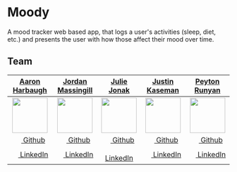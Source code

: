 # Moody

A mood tracker web based app, that logs a user's activities (sleep, diet, etc.) and presents the user with how those affect their mood over time.


## Team
|   [**Aaron Harbaugh**](https://github.com/aaharbaugh)  |   [**Jordan Massingill**](https://github.com/jordan-massingill)   |    [**Julie Jonak**](https://github.com/juliejonak)    |   [**Justin Kaseman**](https://github.com/Jkasem)  |   [**Peyton Runyan**](https://github.com/peytonrunyan)  |
|:----------------:|:----------------:|:---------------:|:---------------:|:---------------:|
| [<img src="https://avatars0.githubusercontent.com/u/29643223?s=460&v=4" width="80">](https://github.com/aaharbaugh) | [<img src="https://avatars0.githubusercontent.com/u/37593557?s=460&v=4" width="80">](https://github.com/jordan-massingill)  | [<img src="https://avatars0.githubusercontent.com/u/41002881?s=460&v=4" width="80">](https://github.com/juliejonak) | [<img src="https://avatars1.githubusercontent.com/u/28818476?s=460&v=4" width="80">](https://github.com/Jkasem) | [<img src="https://avatars1.githubusercontent.com/u/44583861?s=460&v=4" width="80">](https://github.com/peytonrunyan) 
| [<img src="https://github.com/favicon.ico" width="15"> Github](https://github.com/aaharbaugh)  |  [<img src="https://github.com/favicon.ico" width="15"> Github](https://github.com/jordan-massingill) | [<img src="https://github.com/favicon.ico" width="15"> Github](https://github.com/juliejonak)  | [<img src="https://github.com/favicon.ico" width="15"> Github](https://github.com/Jkasem) | [<img src="https://github.com/favicon.ico" width="15"> Github](https://github.com/peytonrunyan)  
| [ <img src="https://static.licdn.com/sc/h/al2o9zrvru7aqj8e1x2rzsrca" width="15"> LinkedIn](https://www.linkedin.com/in/aaron-harbaugh-0b56825/) | [ <img src="https://static.licdn.com/sc/h/al2o9zrvru7aqj8e1x2rzsrca" width="15"> LinkedIn](https://www.linkedin.com/in/jordan-massingill-53b469bb/) | [ <img src="https://static.licdn.com/sc/h/al2o9zrvru7aqj8e1x2rzsrca" width="15"> LinkedIn](https://www.linkedin.com/in/juliejonak/) | [ <img src="https://static.licdn.com/sc/h/al2o9zrvru7aqj8e1x2rzsrca" width="15"> LinkedIn](https://www.linkedin.com/in/christopher-beards-1292b529/) | [ <img src="https://static.licdn.com/sc/h/al2o9zrvru7aqj8e1x2rzsrca" width="15"> LinkedIn](https://www.linkedin.com/in/justin-kaseman/) | [ <img src="https://static.licdn.com/sc/h/al2o9zrvru7aqj8e1x2rzsrca" width="15"> LinkedIn](https://www.linkedin.com/in/peyton-runyan/) |
